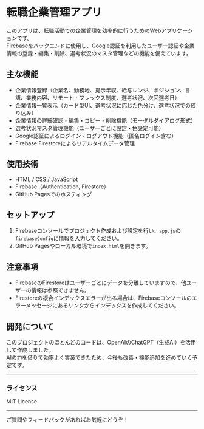 # 転職企業管理アプリ

このアプリは、転職活動での企業管理を効率的に行うためのWebアプリケーションです。  
Firebaseをバックエンドに使用し、Google認証を利用したユーザー認証や企業情報の登録・編集・削除、選考状況のマスタ管理などの機能を備えています。

## 主な機能

- 企業情報登録（企業名、勤務地、提示年収、給与レンジ、ポジション、言語、業務内容、リモート・フレックス制度、選考状況、次回選考日）
- 企業情報一覧表示（カード型UI、選考状況に応じた色分け、選考状況での絞り込み）
- 企業情報の詳細確認・編集・コピー・削除機能（モーダルダイアログ形式）
- 選考状況マスタ管理機能（ユーザーごとに設定・色設定可能）
- Google認証によるログイン・ログアウト機能（匿名ログイン含む）
- Firebase Firestoreによるリアルタイムデータ管理

## 使用技術

- HTML / CSS / JavaScript
- Firebase（Authentication, Firestore）
- GitHub Pagesでのホスティング

## セットアップ

1. Firebaseコンソールでプロジェクト作成および設定を行い、`app.js`の`firebaseConfig`に情報を入力してください。
2. GitHub Pagesやローカル環境で`index.html`を開きます。

## 注意事項

- FirebaseのFirestoreはユーザーごとにデータを分離していますので、他ユーザーの情報は参照できません。
- Firestoreの複合インデックスエラーが出る場合は、Firebaseコンソールのエラーメッセージにあるリンクからインデックスを作成してください。

## 開発について

このプロジェクトのほとんどのコードは、OpenAIのChatGPT（生成AI）を活用して作成しました。  
AIの力を借りて効率よく実装できたため、今後も改善・機能追加を進めていく予定です。

---

### ライセンス

MIT License

---

ご質問やフィードバックがあればお気軽にどうぞ！

